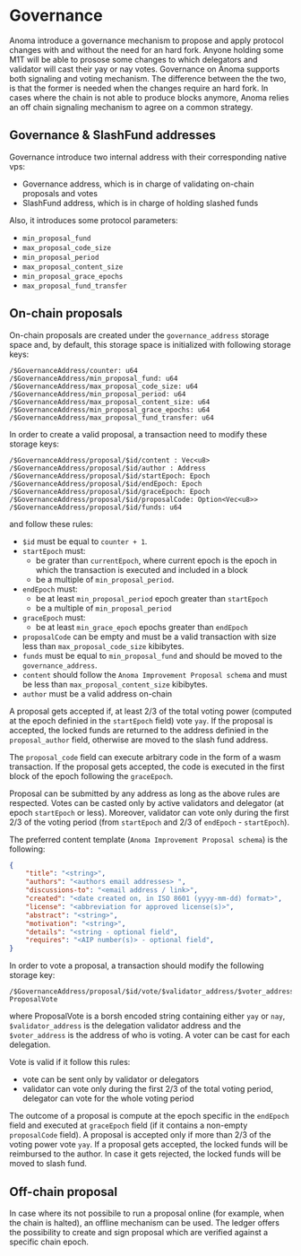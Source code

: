 # Governance

Anoma introduce a governance mechanism to propose and apply protocol changes with and without the need for an hard fork. Anyone holding some M1T will be able to prosose some changes to which delegators and validator will cast their yay or nay votes. Governance on Anoma supports both signaling and voting mechanism. The difference between the the two, is that the former is needed when the changes require an hard fork. In cases where the chain is not able to produce blocks anymore, Anoma relies an off chain signaling mechanism to agree on a common strategy.

## Governance & SlashFund addresses

Governance introduce two internal address with their corresponding native vps:
- Governance address, which is in charge of validating on-chain proposals and votes
- SlashFund address, which is in charge of holding slashed funds

Also, it introduces some protocol parameters:
- `min_proposal_fund`
- `max_proposal_code_size`
- `min_proposal_period`
- `max_proposal_content_size`
- `min_proposal_grace_epochs`
- `max_proposal_fund_transfer`

## On-chain proposals

On-chain proposals are created under the `governance_address` storage space and, by default, this storage space is initialized with following storage keys:
```
/$GovernanceAddress/counter: u64
/$GovernanceAddress/min_proposal_fund: u64
/$GovernanceAddress/max_proposal_code_size: u64
/$GovernanceAddress/min_proposal_period: u64
/$GovernanceAddress/max_proposal_content_size: u64
/$GovernanceAddress/min_proposal_grace_epochs: u64
/$GovernanceAddress/max_proposal_fund_transfer: u64
```

In order to create a valid proposal, a transaction need to modify these storage keys:
```
/$GovernanceAddress/proposal/$id/content : Vec<u8>
/$GovernanceAddress/proposal/$id/author : Address
/$GovernanceAddress/proposal/$id/startEpoch: Epoch
/$GovernanceAddress/proposal/$id/endEpoch: Epoch
/$GovernanceAddress/proposal/$id/graceEpoch: Epoch
/$GovernanceAddress/proposal/$id/proposalCode: Option<Vec<u8>>
/$GovernanceAddress/proposal/$id/funds: u64
```

and follow these rules:
- `$id` must be equal to `counter + 1`.
- `startEpoch` must:
    - be grater than `currentEpoch`, where current epoch is the epoch in which the transaction is executed and included in a block
    - be a multiple of `min_proposal_period`.
- `endEpoch` must:
    - be at least `min_proposal_period` epoch greater than `startEpoch`
    - be a multiple of `min_proposal_period`
- `graceEpoch` must:
    - be at least `min_grace_epoch` epochs greater than `endEpoch`
- `proposalCode` can be empty and must be a valid transaction with size less than `max_proposal_code_size` kibibytes.
- `funds` must be equal to `min_proposal_fund` and should be moved to the `governance_address`.
- `content` should follow the `Anoma Improvement Proposal schema` and must be less than `max_proposal_content_size` kibibytes.
- `author` must be a valid address on-chain

A proposal gets accepted if, at least 2/3 of the total voting power (computed at the epoch definied in the `startEpoch` field) vote `yay`. If the proposal is accepted, the locked funds are returned to the address definied in the `proposal_author` field, otherwise are moved to the slash fund address.

The `proposal_code` field can execute arbitrary code in the form of a wasm transaction. If the proposal gets accepted, the code is executed in the first block of the epoch following the `graceEpoch`.

Proposal can be submitted by any address as long as the above rules are respected. Votes can be casted only by active validators and delegator (at epoch `startEpoch` or less).
Moreover, validator can vote only during the first 2/3 of the voting period (from `startEpoch` and 2/3 of `endEpoch` - `startEpoch`).

The preferred content template (`Anoma Improvement Proposal schema`) is the following:

```json
{
    "title": "<string>",
    "authors": "<authors email addresses> ",
    "discussions-to": "<email address / link>",
    "created": "<date created on, in ISO 8601 (yyyy-mm-dd) format>",
    "license": "<abbreviation for approved license(s)>",
    "abstract": "<string>",
    "motivation": "<string>",
    "details": "<string - optional field",
    "requires": "<AIP number(s)> - optional field",
}
```

In order to vote a proposal, a transaction should modify the following storage key:
```
/$GovernanceAddress/proposal/$id/vote/$validator_address/$voter_address: ProposalVote
```

where ProposalVote is a borsh encoded string containing either `yay` or `nay`, `$validator_address` is the delegation validator address and the `$voter_address` is the address of who is voting. A voter can be cast for each delegation.

Vote is valid if it follow this rules:
- vote can be sent only by validator or delegators
- validator can vote only during the first 2/3 of the total voting period, delegator can vote for the whole voting period

The outcome of a proposal is compute at the epoch specific in the `endEpoch` field and executed at `graceEpoch` field (if it contains a non-empty `proposalCode` field).
A proposal is accepted only if more than 2/3 of the voting power vote `yay`.
If a proposal gets accepted, the locked funds will be reimbursed to the author. In case it gets rejected, the locked funds will be moved to slash fund.


## Off-chain proposal

In case where its not possibile to run a proposal online (for example, when the chain is halted), an offline mechanism can be used.
The ledger offers the possibility to create and sign proposal which are verified against a specific chain epoch.




